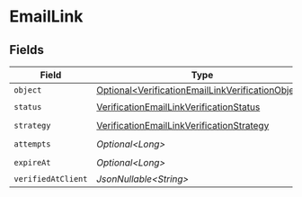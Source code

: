 # EmailLink


## Fields

| Field                                                                                                                    | Type                                                                                                                     | Required                                                                                                                 | Description                                                                                                              |
| ------------------------------------------------------------------------------------------------------------------------ | ------------------------------------------------------------------------------------------------------------------------ | ------------------------------------------------------------------------------------------------------------------------ | ------------------------------------------------------------------------------------------------------------------------ |
| `object`                                                                                                                 | [Optional\<VerificationEmailLinkVerificationObject>](../../models/components/VerificationEmailLinkVerificationObject.md) | :heavy_minus_sign:                                                                                                       | N/A                                                                                                                      |
| `status`                                                                                                                 | [VerificationEmailLinkVerificationStatus](../../models/components/VerificationEmailLinkVerificationStatus.md)            | :heavy_check_mark:                                                                                                       | N/A                                                                                                                      |
| `strategy`                                                                                                               | [VerificationEmailLinkVerificationStrategy](../../models/components/VerificationEmailLinkVerificationStrategy.md)        | :heavy_check_mark:                                                                                                       | N/A                                                                                                                      |
| `attempts`                                                                                                               | *Optional\<Long>*                                                                                                        | :heavy_check_mark:                                                                                                       | N/A                                                                                                                      |
| `expireAt`                                                                                                               | *Optional\<Long>*                                                                                                        | :heavy_check_mark:                                                                                                       | N/A                                                                                                                      |
| `verifiedAtClient`                                                                                                       | *JsonNullable\<String>*                                                                                                  | :heavy_minus_sign:                                                                                                       | N/A                                                                                                                      |